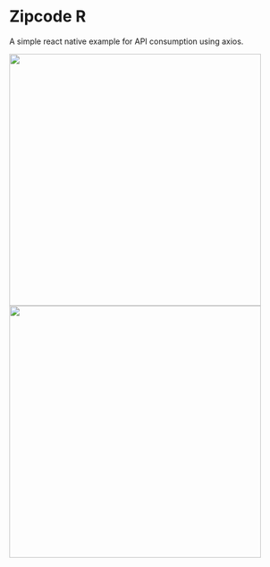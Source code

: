 # Zipcode R
A simple react native example for API consumption using axios.

<p float="left">
  <img src="http://kaktuscoder.com.br/img/zipcode_r1.jpeg" height="450" />
  <img src="http://kaktuscoder.com.br/img/zipcode_r2.jpeg" height="450" /> 
</p>
